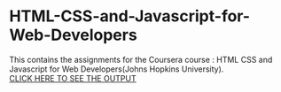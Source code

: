 # HTML-CSS-and-Javascript-for-Web-Developers
This contains the assignments for the Coursera course : HTML CSS and Javascript for Web Developers(Johns Hopkins University).   
[CLICK HERE TO SEE THE OUTPUT](https://sanchitavk.github.io/HTML-CSS-and-Javascript-for-Web-Developers/module2-solution/)
